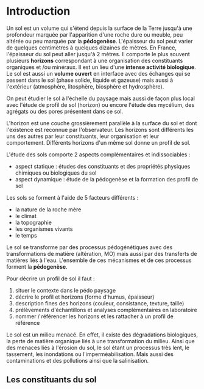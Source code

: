 # Introduction

Un sol est un volume qui s'étend depuis la surface de la Terre jusqu'à une profondeur marquée par l'apparition d'une roche dure ou meuble, peu altérée ou peu marquée par la **pédogenèse**. L'épaisseur du sol peut varier de quelques centimètres à quelques dizaines de mètres. En France, l'épaisseur du sol peut aller jusqu'à 2 mètres. Il comporte le plus souvent plusieurs **horizons** correspondant à une organisation des constituants organiques et /ou minéraux. Il est un lieu d'une **intense activité biologique**. Le sol est aussi un **volume ouvert** en interface avec des échanges qui se passent dans le sol (phase solide, liquide et gazeuse) mais aussi à l'extérieur (atmosphère, litosphère, biosphère et hydrosphère).

On peut étudier le sol à l'échelle du paysage mais aussi de façon plus local avec l'étude de profil de sol (horizon) ou encore l'étude des mycélium, des agrégats ou des pores présentent dans ce sol.

L'horizon est une couche grossièrement parallèle à la surface du sol et dont l'existence est reconnue par l'observateur. Les horizons sont différents les uns des autres par leur constituants, leur organisation et leur comportement. Différents horizons d'un même sol donne un profil de sol.

L'étude des sols comporte 2 aspects complémentaires et indissociables : 

- aspect statique : études des constituants et des propriétés physiques chimiques ou biologiques du sol
- aspect dynamique : étude de la pédogenèse et la formation des profil de sol

Les sols se forment à l'aide de 5 facteurs différents : 

- la nature de la roche mère
- le climat
- la topographie
- les organismes vivants
- le temps

Le sol se transforme par des processus pédogénétiques avec des transformations de matière (altération, MO) mais aussi par des transferts de matières liés à l'eau. L'ensemble de ces mécanismes et de ces processus forment la **pédogenèse**.

Pour décrire un profil de sol il faut :

1. situer le contexte dans le pédo paysage
2. décrire le profil et horizons (forme d'humus, épaisseur)
3. description fines des horizons (couleur, consistance, texture, taille)
4. prélèvements d'échantillons et analyses complémentaires en laboratoire
5. nommer / référencer les horizons et les rattacher à un profil de référence

Le sol est un milieu menacé. En effet, il existe des dégradations biologiques, la perte de matière organique liés à une transformation du milieu. Ainsi que des menaces liés à l'érosion du sol, le sol étant un processus très lent, le tassement, les inondations ou l'imperméabilisation. Mais aussi des contaminations et des pollutions ainsi que la salinisation.

## Les constituants du sol

